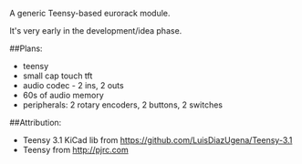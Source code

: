 A generic Teensy-based eurorack module.

It's very early in the development/idea phase.

##Plans:

* teensy
* small cap touch tft
* audio codec - 2 ins, 2 outs
* 60s of audio memory
* peripherals: 2 rotary encoders, 2 buttons, 2 switches

##Attribution:

* Teensy 3.1 KiCad lib from https://github.com/LuisDiazUgena/Teensy-3.1
* Teensy from http://pjrc.com

